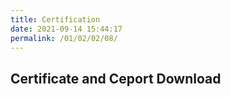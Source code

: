```yaml
---
title: Certification
date: 2021-09-14 15:44:17
permalink: /01/02/02/08/
---
```

## Certificate and Ceport Download


